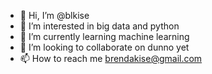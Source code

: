- 👋 Hi, I’m @blkise
- 👀 I’m interested in big data and python
- 🌱 I’m currently learning machine learning
- 💞️ I’m looking to collaborate on dunno yet
- 📫 How to reach me brendakise@gmail.com

<!---
blkise/blkise is a ✨ special ✨ repository because its `README.md` (this file) appears on your GitHub profile.
You can click the Preview link to take a look at your changes.
--->
